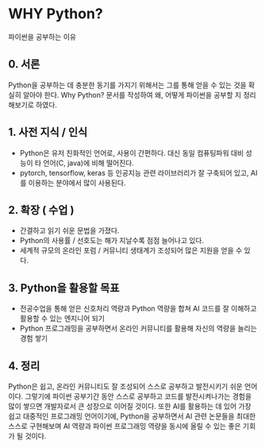 # WHY Python?
파이썬을 공부하는 이유
## 0. 서론
Python을 공부하는 데 충분한 동기를 가지기 위해서는 그를 통해 얻을 수 있는 것을 확실히 알아야 한다. Why Python? 문서를 작성하여 왜, 어떻게 파이썬을 공부할 지 정리해보기로 하였다.
## 1. 사전 지식 / 인식
- Python은 유저 친화적인 언어로, 사용이 간편하다.
대신 동일 컴퓨팅파워 대비 성능이 타 언어(C, java)에 비해 떨어진다.
- pytorch, tensorflow, keras 등 인공지능 관련 라이브러리가 잘 구축되어 있고, AI를 이용하는 분야에서 많이 사용된다.
## 2. 확장 ( 수업 )
- 간결하고 읽기 쉬운 문법을 가졌다.
- Python의 사용률 / 선호도는 해가 지날수록 점점 늘어나고 있다.
- 세계적 규모의 온라인 포럼 / 커뮤니티 생태계가 조성되어 많은 지원을 얻을 수 있다.
## 3. Python을 활용할 목표
- 전공수업을 통해 얻은 신호처리 역량과 Python 역량을 합쳐 AI 코드를 잘 이해하고 활용할 수 있는 엔지니어 되기
- Python 프로그래밍을 공부하면서 온라인 커뮤니티를 활용해 자신의 역량을 늘리는 경험 쌓기
## 4. 정리
Python은 쉽고, 온라인 커뮤니티도 잘 조성되어 스스로 공부하고 발전시키기 쉬운 언어이다. 그렇기에 파이썬 공부기간 동안 스스로 공부하고 코드를 발전시켜나가는 경험을 많이 쌓으면 개발자로서 큰 성장으로 이어질 것이다. 또한 AI를 활용하는 데 있어 가장 쉽고 대중적인 프로그래밍 언어이기에, Python을 공부하면서 AI 관련 논문들을 최대한 스스로 구현해보며 AI 역량과 파이썬 프로그래밍 역량을 동시에 올릴 수 있는 좋은 기회가 될 것이다.